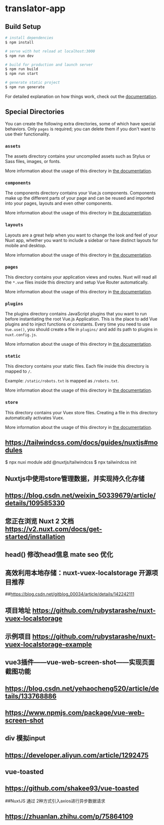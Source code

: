 # translator-app
 
## Build Setup

```bash
# install dependencies
$ npm install

# serve with hot reload at localhost:3000
$ npm run dev

# build for production and launch server
$ npm run build
$ npm run start

# generate static project
$ npm run generate
```

For detailed explanation on how things work, check out the [documentation](https://nuxtjs.org).

## Special Directories

You can create the following extra directories, some of which have special behaviors. Only `pages` is required; you can delete them if you don't want to use their functionality.

### `assets`

The assets directory contains your uncompiled assets such as Stylus or Sass files, images, or fonts.

More information about the usage of this directory in [the documentation](https://nuxtjs.org/docs/2.x/directory-structure/assets).

### `components`

The components directory contains your Vue.js components. Components make up the different parts of your page and can be reused and imported into your pages, layouts and even other components.

More information about the usage of this directory in [the documentation](https://nuxtjs.org/docs/2.x/directory-structure/components).

### `layouts`

Layouts are a great help when you want to change the look and feel of your Nuxt app, whether you want to include a sidebar or have distinct layouts for mobile and desktop.

More information about the usage of this directory in [the documentation](https://nuxtjs.org/docs/2.x/directory-structure/layouts).


### `pages`

This directory contains your application views and routes. Nuxt will read all the `*.vue` files inside this directory and setup Vue Router automatically.

More information about the usage of this directory in [the documentation](https://nuxtjs.org/docs/2.x/get-started/routing).

### `plugins`

The plugins directory contains JavaScript plugins that you want to run before instantiating the root Vue.js Application. This is the place to add Vue plugins and to inject functions or constants. Every time you need to use `Vue.use()`, you should create a file in `plugins/` and add its path to plugins in `nuxt.config.js`.

More information about the usage of this directory in [the documentation](https://nuxtjs.org/docs/2.x/directory-structure/plugins).

### `static`

This directory contains your static files. Each file inside this directory is mapped to `/`.

Example: `/static/robots.txt` is mapped as `/robots.txt`.

More information about the usage of this directory in [the documentation](https://nuxtjs.org/docs/2.x/directory-structure/static).

### `store`

This directory contains your Vuex store files. Creating a file in this directory automatically activates Vuex.

More information about the usage of this directory in [the documentation](https://nuxtjs.org/docs/2.x/directory-structure/store).

## https://tailwindcss.com/docs/guides/nuxtjs#modules
$ npx nuxi module add @nuxtjs/tailwindcss
$ npx tailwindcss init

## Nuxtjs中使用store管理数据，并实现持久化存储
## https://blog.csdn.net/weixin_50339679/article/details/109585330

## 您正在浏览 Nuxt 2 文档 https://v2.nuxt.com/docs/get-started/installation
## head() 修改head信息 mate seo 优化
## 高效利用本地存储：nuxt-vuex-localstorage 开源项目推荐
##https://blog.csdn.net/gitblog_00034/article/details/142242111
## 项目地址 https://github.com/rubystarashe/nuxt-vuex-localstorage
## 示例项目 https://github.com/rubystarashe/nuxt-vuex-localstorage-example
## vue3插件——vue-web-screen-shot——实现页面截图功能
## https://blog.csdn.net/yehaocheng520/article/details/133768886
## https://www.npmjs.com/package/vue-web-screen-shot

## div 模拟input 
## https://developer.aliyun.com/article/1292475

## vue-toasted
## https://github.com/shakee93/vue-toasted

##NuxtJS 通过 2种方式引入axios进行异步数据请求
## https://zhuanlan.zhihu.com/p/75864109
